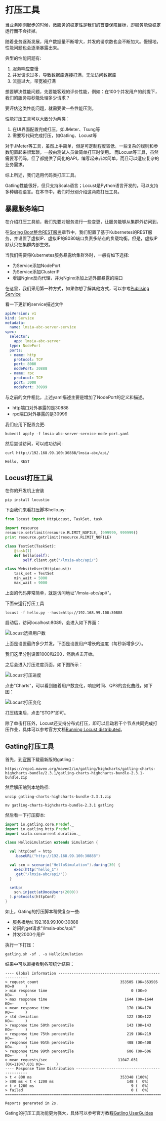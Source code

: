# 打压工具

当业务刚刚起步的时候，微服务的稳定性是我们的首要保障目标，即服务能否稳定运行而不会挂掉。

随着业务逐渐发展，用户数据量不断增大，并发的请求数也会不断加大。慢慢地，性能问题也会逐渐暴露出来。

典型的性能问题有:
1. 服务响应变慢
1. 并发请求过多，导致数据库连接打满，无法访问数据库
1. 流量过大，带宽被打满

想要解决性能问题，先要能客观的评价性能，例如：在100个并发用户的前提下，我们的服务每秒能处理多少请求？

要评估这类性能问题，就需要做一些性能压测。

性能打压工具可以大致分为两类：
1. 在UI界面配置完成打压，如JMeter、Tsung等
1. 需要写代码完成打压，如Gatling、Locust等

对于JMeter等工具，虽然上手简单，但是可定制程度较低，一些复杂的规则和参数配置起来很繁琐，一般由测试人员做简单打压时使用。
而Locust等工具，虽然需要写代码，但了都提供了简化的API，编写起来非常简单，而且可以适应复杂的业务需求。

综上所述，我们选用代码类打压工具。

Gatling性能很好，但只支持Scala语言；Locust是Python语言开发的，可以支持多种编程语言。在本书中，我们将分别介绍这两款打压工具。

## 暴露服务端口

在介绍打压工具前，我们先要对服务进行一些变更，让服务能够从集群外访问到。

在[Spring Boot整合REST服务](spring-boot-1/sb-rest.md)章节中，我们配置了基于Kubernetes的REST服务，并设置了虚拟IP、虚拟IP的8080端口负责多结点的负载均衡。但是，虚拟IP默认只在集群内部生效。

当我们需要将Kubernetes服务暴露给集群外时，一般有如下选择:
* 为Service添加NodePort
* 为Service添加ClusterIP
* 增加Nginx反向代理，并为Nginx添加上述外部暴露的端口

在这里，我们采用第一种方式，如果你想了解其他方式，可以参考[Publising Service](https://kubernetes.io/docs/concepts/services-networking/service/#publishing-services-service-types)

看一下更新的service描述文件
```yaml
apiVersion: v1                                                                                           
kind: Service
metadata:                                                                                                
  name: lmsia-abc-server-service
spec:                                                                                                    
  selector:                                                                                              
    app: lmsia-abc-server
  type: NodePort
  ports:                                                                                                 
  - name: http
    protocol: TCP                                                                                        
    port: 8080     
    nodePort: 30888
  - name: rpc
    protocol: TCP                                                                                        
    port: 3000
    nodePort: 30999

```

与之前的文件相比，上述yaml描述主要是增加了NodePort的定义和描述。
* http端口对外暴露的是30888
* rpc端口对外暴露的是30999

我们应用下配置变更:
```shell
kubectl apply -f lmsia-abc-server-service-node-port.yaml
```


然后尝试访问，可以成功访问:
```shell
curl http://192.168.99.100:30888/lmsia-abc/api/

Hello, REST
```

## Locust打压工具
在你的开发机上安装
```shell
pip install locustio
```

下面我们来看打压脚本hello.py:

```python
from locust import HttpLocust, TaskSet, task

import resource
resource.setrlimit(resource.RLIMIT_NOFILE, (999999, 999999))
print resource.getrlimit(resource.RLIMIT_NOFILE)

class TestSet(TaskSet):
    @task(1)
    def hello(self):
        self.client.get("/lmsia-abc/api/")

class WebsiteUser(HttpLocust):
    task_set = TestSet
    min_wait = 5000
    max_wait = 9000

```

上面的代码非常简单，就是访问地址"/lmsia-abc/api/"。

下面来运行打压工具
```
locust -f hello.py --host=http://192.168.99.100:30888
```

启动后，访问localhost:8089，会进入如下界面：

![Locust选择用户数](https://image.xiaoxiaofeng.site/blog/2023/05/18/xxf-20230518104649.png?xxfjava "Locust选择用户数")

上面是设置最终多少并发，下面是设置用户增长的速度（每秒新增多少）。

我们这里分别设置1000和200，然后点击开始。

之后会进入打压进度页面，如下图所示：

![Locust打压进度](https://image.xiaoxiaofeng.site/blog/2023/05/18/xxf-20230518104652.png?xxfjava "Locust打压进度")

点击"Charts"，可以看到随着用户数变化，响应时间、QPS的变化曲线，如下图：

![Locust打压变化](https://image.xiaoxiaofeng.site/blog/2023/05/18/xxf-20230518104655.png?xxfjava "Locust打压变化")

打压结束后，点击"STOP"即可。

除了单击打压外，Locust还支持分布式打压，即可以启动若干个节点共同完成打压作业，具体可以参考官方文档[Running Locust distributed](https://docs.locust.io/en/stable/running-locust-distributed.html)。

## Gatling打压工具

首先，到[官网](https://gatling.io/download/)下载最新版的gatling：

```shell
https://repo1.maven.org/maven2/io/gatling/highcharts/gatling-charts-highcharts-bundle/2.3.1/gatling-charts-highcharts-bundle-2.3.1-bundle.zip
```

然后解压缩到本地路径:
```shell
unzip gatling-charts-highcharts-bundle-2.3.1.zip

mv gatling-charts-highcharts-bundle-2.3.1 gatling
```

然后看一下打压脚本:
```scala
import io.gatling.core.Predef._ 
import io.gatling.http.Predef._
import scala.concurrent.duration._

class HelloSimulation extends Simulation {

  val httpConf = http 
    .baseURL("http://192.168.99.100:30888") 

  val scn = scenario("HelloSimulation").during(30) {
    exec(http("hello_1")
    .get("/lmsia-abc/api/"))
  }

  setUp(
    scn.inject(atOnceUsers(2000))
  ).protocols(httpConf)
}

```

如上，Gating的打压脚本稍微复杂一些:
* 服务根地址192.168.99.100:30888
* 访问的get请求"/lmsia-abc/api/"
* 并发2000个用户

执行一下打压：
```shell
gatling.sh -sf . -s HelloSimulation
```

结果中可以直接看到各项统计结果：
```shell
---- Global Information --------------------------------------------------------
> request count                                     353505 (OK=353505 KO=0     )
> min response time                                      0 (OK=0      KO=-     )
> max response time                                   1644 (OK=1644   KO=-     )
> mean response time                                   170 (OK=170    KO=-     )
> std deviation                                        122 (OK=122    KO=-     )
> response time 50th percentile                        143 (OK=143    KO=-     )
> response time 75th percentile                        219 (OK=219    KO=-     )
> response time 95th percentile                        408 (OK=408    KO=-     )
> response time 99th percentile                        606 (OK=606    KO=-     )
> mean requests/sec                                11047.031 (OK=11047.031 KO=-     )
---- Response Time Distribution ------------------------------------------------
> t < 800 ms                                        353348 (100%)
> 800 ms < t < 1200 ms                                 148 (  0%)
> t > 1200 ms                                            9 (  0%)
> failed                                                 0 (  0%)
================================================================================

Reports generated in 2s.

```

Gating的打压工具功能更为强大，具体可以参考官方教程[Gatling UserGuides](https://gatling.io/docs/2.3/)
